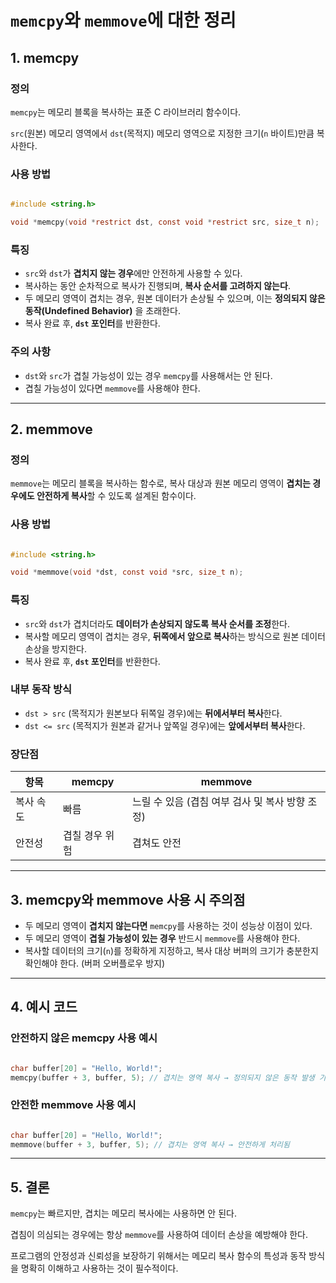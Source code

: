 # `memcpy`와 `memmove`에 대한 정리

## 1. memcpy

### 정의

`memcpy`는 메모리 블록을 복사하는 표준 C 라이브러리 함수이다.

`src`(원본) 메모리 영역에서 `dst`(목적지) 메모리 영역으로 지정한 크기(`n` 바이트)만큼 복사한다.

### 사용 방법

```c

#include <string.h>

void *memcpy(void *restrict dst, const void *restrict src, size_t n);

```

### 특징

- `src`와 `dst`가 **겹치지 않는 경우**에만 안전하게 사용할 수 있다.
- 복사하는 동안 순차적으로 복사가 진행되며, **복사 순서를 고려하지 않는다**.
- 두 메모리 영역이 겹치는 경우, 원본 데이터가 손상될 수 있으며, 이는 **정의되지 않은 동작(Undefined Behavior)** 을 초래한다.
- 복사 완료 후, **`dst` 포인터**를 반환한다.

### 주의 사항

- `dst`와 `src`가 겹칠 가능성이 있는 경우 `memcpy`를 사용해서는 안 된다.
- 겹칠 가능성이 있다면 `memmove`를 사용해야 한다.

---

## 2. memmove

### 정의

`memmove`는 메모리 블록을 복사하는 함수로, 복사 대상과 원본 메모리 영역이 **겹치는 경우에도 안전하게 복사**할 수 있도록 설계된 함수이다.

### 사용 방법

```c

#include <string.h>

void *memmove(void *dst, const void *src, size_t n);

```

### 특징

- `src`와 `dst`가 겹치더라도 **데이터가 손상되지 않도록 복사 순서를 조정**한다.
- 복사할 메모리 영역이 겹치는 경우, **뒤쪽에서 앞으로 복사**하는 방식으로 원본 데이터 손상을 방지한다.
- 복사 완료 후, **`dst` 포인터**를 반환한다.

### 내부 동작 방식

- `dst > src` (목적지가 원본보다 뒤쪽일 경우)에는 **뒤에서부터 복사**한다.
- `dst <= src` (목적지가 원본과 같거나 앞쪽일 경우)에는 **앞에서부터 복사**한다.

### 장단점

| 항목 | memcpy | memmove |
| --- | --- | --- |
| 복사 속도 | 빠름 | 느릴 수 있음 (겹침 여부 검사 및 복사 방향 조정) |
| 안전성 | 겹칠 경우 위험 | 겹쳐도 안전 |

---

## 3. memcpy와 memmove 사용 시 주의점

- 두 메모리 영역이 **겹치지 않는다면** `memcpy`를 사용하는 것이 성능상 이점이 있다.
- 두 메모리 영역이 **겹칠 가능성이 있는 경우** 반드시 `memmove`를 사용해야 한다.
- 복사할 데이터의 크기(`n`)를 정확하게 지정하고, 복사 대상 버퍼의 크기가 충분한지 확인해야 한다. (버퍼 오버플로우 방지)

---

## 4. 예시 코드

### 안전하지 않은 memcpy 사용 예시

```c

char buffer[20] = "Hello, World!";
memcpy(buffer + 3, buffer, 5); // 겹치는 영역 복사 → 정의되지 않은 동작 발생 가능

```

### 안전한 memmove 사용 예시

```c

char buffer[20] = "Hello, World!";
memmove(buffer + 3, buffer, 5); // 겹치는 영역 복사 → 안전하게 처리됨

```

---

## 5. 결론

`memcpy`는 빠르지만, 겹치는 메모리 복사에는 사용하면 안 된다.

겹침이 의심되는 경우에는 항상 `memmove`를 사용하여 데이터 손상을 예방해야 한다.

프로그램의 안정성과 신뢰성을 보장하기 위해서는 메모리 복사 함수의 특성과 동작 방식을 명확히 이해하고 사용하는 것이 필수적이다.